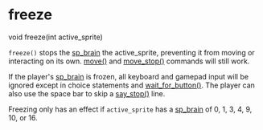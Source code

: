# freeze

<Prototype>void freeze(int active_sprite)</Prototype>

`freeze()` stops the [sp_brain](./sp-brain.md) the active_sprite, preventing it from moving or interacting on its own. [move()](./move.md) and [move_stop()](./move-stop.md) commands will still work.

If the player's [sp_brain](./sp-brain.md) is frozen, all keyboard and gamepad input will be ignored except in choice statements and [wait_for_button()](./wait-for-button.md). The player can also use the space bar to skip a [say_stop()](./say-stop.md) line.

Freezing only has an effect if `active_sprite` has a [sp_brain](./sp-brain.md) of 0, 1, 3, 4, 9, 10, or 16.
